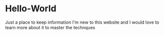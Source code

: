 # Hello-World
Just a place to keep information
I'm new to this website and I would love to learn more about it to master the technques
